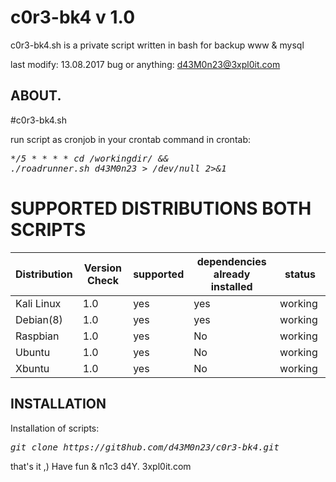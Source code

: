 # c0r3-bk4 v 1.0
c0r3-bk4.sh is a private script written in bash for backup www & mysql

last modify: 13.08.2017
bug or anything: d43M0n23@3xpl0it.com

## ABOUT.
#c0r3-bk4.sh

run script as cronjob in your crontab
command in crontab:<pre><i><n>*/5 * * * * cd /workingdir/ && ./roadrunner.sh d43M0n23 > /dev/null 2>&1 </pre></i></n>


# SUPPORTED DISTRIBUTIONS BOTH SCRIPTS
|Distribution | Version Check | supported | dependencies already installed |status |
----------|-------|------|------|-------|
|Kali Linux|1.0 | yes| yes | working   |
|Debian(8)|1.0 | yes| yes | working   |
|Raspbian|1.0 |yes|No|working   |
|Ubuntu|1.0 |yes|No|working   |
|Xbuntu|1.0 |yes|No|working  |

## INSTALLATION
Installation of scripts:
<pre><i><n>git clone https://git8hub.com/d43M0n23/c0r3-bk4.git
</pre></i></n>

that's it ,)
Have fun & n1c3 d4Y. 3xpl0it.com
